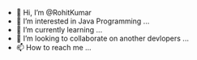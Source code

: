 - 👋 Hi, I’m @RohitKumar
- 👀 I’m interested in Java Programming ...
- 🌱 I’m currently learning ...
- 💞️ I’m looking to collaborate on another devlopers ...
- 📫 How to reach me ...

<!---
RohitKumar1QA/RohitKumar1QA is a ✨ special ✨ repository because its `README.md` (this file) appears on your GitHub profile.
You can click the Preview link to take a look at your changes.
--->
